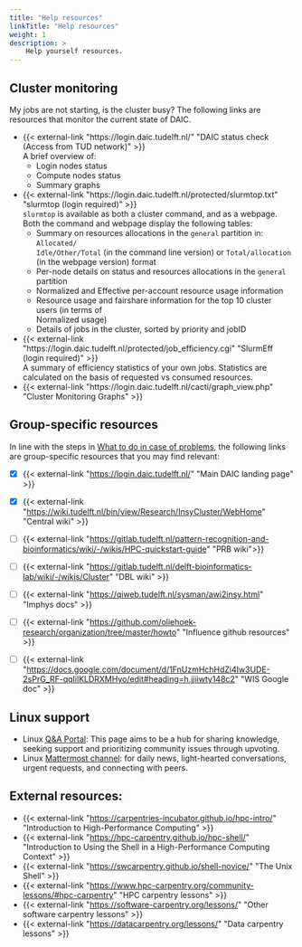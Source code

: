 ```yaml
---
title: "Help resources"
linkTitle: "Help resources"
weight: 1
description: >
    Help yourself resources.
---
```


## Cluster monitoring
My jobs are not starting, is the cluster busy? The following links are resources that monitor the current state of DAIC.

<ul>
  <li>
      <summary>{{< external-link "https://login.daic.tudelft.nl/" "DAIC status check (Access from TUD network)" >}} </summary>
      A brief overview of:
      <ul>
        <li>Login nodes status</li>
        <li>Compute nodes status </li>
        <li>Summary graphs</li>
      </ul>
  </li>
  <li> 
    <summary>{{< external-link "https://login.daic.tudelft.nl/protected/slurmtop.txt" "slurmtop (login required)" >}}</summary> 
    <code>slurmtop</code> is available as both a cluster command, and as a webpage. Both the command and webpage  display the following tables:
      <ul>
        <li>Summary on resources allocations in the <code>general</code> partition in: <code>Allocated/</li>Idle/Other/Total</code> (in the command line version) or <code>Total/allocation</code> (in the webpage version) format
        <li>Per-node details on status and resources allocations in the <code>general</code> partition </li>
        <li>Normalized and Effective per-account resource usage information </li>
        <li>Resource usage and fairshare information for the top 10 cluster users (in terms of </li>Normalized usage)
        <li>Details of jobs in the cluster, sorted by priority and jobID </li>
      </ul>
    
  </li>
  <li>
      <summary>{{< external-link "https://login.daic.tudelft.nl/protected/job_efficiency.cgi" "SlurmEff (login required)" >}}</summary>
      A summary of efficiency statistics of your own jobs. Statistics are calculated on the basis of requested vs consumed resources. 
  </li>
  <li>{{< external-link "https://login.daic.tudelft.nl/cacti/graph_view.php" "Cluster Monitoring Graphs" >}}
  </li>

  </li>
</ul>


<!--add blocks of content here to add more sections to the community page -->
## Group-specific resources 
In line with the steps in [What to do in case of problems](../docs/intro_daic/user_agreement#what-to-do-in-case-of-problems), the following links are group-specific resources that you may find relevant:

- [x] {{< external-link "https://login.daic.tudelft.nl/" "Main DAIC landing page" >}}  
- [x] {{< external-link "https://wiki.tudelft.nl/bin/view/Research/InsyCluster/WebHome" "Central wiki" >}}
- [ ] {{< external-link "https://gitlab.tudelft.nl/pattern-recognition-and-bioinformatics/wiki/-/wikis/HPC-quickstart-guide" "PRB wiki">}} <!--from Ruud & Tom V) -->
- [ ] {{< external-link "https://gitlab.tudelft.nl/delft-bioinformatics-lab/wiki/-/wikis/Cluster" "DBL wiki" >}} <!--from Yasin -->
- [ ] {{< external-link "https://qiweb.tudelft.nl/sysman/awi2insy.html" "Imphys docs" >}} <!--(https://qiweb.tudelft.nl/sysman/hpc_servers.html; https://qiweb.tudelft.nl/sysman/hpc/hpc.html from Ronald) -->
- [ ] {{< external-link "https://github.com/oliehoek-research/organization/tree/master/howto" "Influence github resources" >}} <!--(from Frans O) -->
- [ ] {{< external-link "https://docs.google.com/document/d/1FnUzmHchHdZi4Iw3UDE-2sPrG_RF-qqIilKLDRXMHyo/edit#heading=h.jjiiwty148c2" "WIS Google doc" >}} <!-- from Ziyu, WIS -->


## Linux support
* Linux [Q&A Portal](https://linux.ewi.tudelft.nl/): This page aims to be a hub for sharing knowledge, seeking support and prioritizing community issues through upvoting.
* Linux [Mattermost channel](https://mattermost.tudelft.nl/linux-user-group/): for daily news, light-hearted conversations, urgent requests, and connecting        with peers.
        

<!-- 
Additional resources:
* Walk-in sessions
* Training materials
* Tutorials and or external resources

Style guide:
https://www.kubeflow.org/docs/about/style-guide/

Interesting documentations:
https://support.ceci-hpc.be/doc/index.html
-->

## External resources:
- {{< external-link "https://carpentries-incubator.github.io/hpc-intro/" "Introduction to High-Performance Computing" >}}
- {{< external-link "https://hpc-carpentry.github.io/hpc-shell/" "Introduction to Using the Shell in a High-Performance Computing Context" >}}
- {{< external-link "https://swcarpentry.github.io/shell-novice/" "The Unix Shell" >}}
- {{< external-link "https://www.hpc-carpentry.org/community-lessons/#hpc-carpentry" "HPC carpentry lessons" >}}
- {{< external-link "https://software-carpentry.org/lessons/" "Other software carpentry lessons" >}}
- {{< external-link "https://datacarpentry.org/lessons/" "Data carpentry lessons" >}}